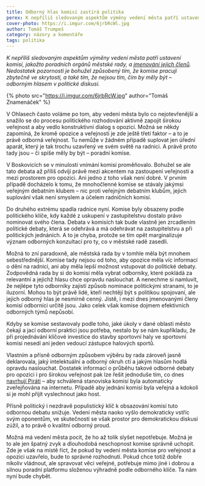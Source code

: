 ```yaml
---
title: Odborný hlas komisí zastírá politika
perex: K nepříliš sledovaným aspektům výměny vedení města patří ustavení komisí. Nedostatek pozornosti je způsobený tím, že komise pracují zbytečně ve skrytosti, a také tím, že nejsou tím, čím by měly být – odborným hlasem v politické diskusi.
cover-photo: https://i.imgur.com/6jrbRcWl.jpg
author: Tomáš Trumpeš
category: názory a komentáře
tags: politika
---
```


*K nepříliš sledovaným aspektům výměny vedení města patří ustavení komisí, jakožto poradních orgánů městské rady, a [jmenování jejich členů](http://www.ohlasy.info/clanky/2019/01/z-radnice.html). Nedostatek pozornosti je bohužel způsobený tím, že komise pracují zbytečně ve skrytosti, a také tím, že nejsou tím, čím by měly být – odborným hlasem v politické diskusi.*

{% photo src="https://i.imgur.com/6jrbRcW.jpg" author="Tomáš Znamenáček" %}

V Ohlasech často voláme po tom, aby vedení města bylo co nejotevřenější a snažilo se do procesu politického rozhodování aktivně zapojit širokou veřejnost a aby vedlo konstruktivní dialog s opozicí. Možná se někdy zapomíná, že kromě opozice a veřejnosti je zde ještě třetí faktor – a to je právě odborná veřejnost. Tu nemůže v žádném případě suplovat jen úřední aparát, který je tak trochu uzavřený ve svém světě na radnici. A právě proto tady jsou – či spíše měly by být – poradní komise.

V Boskovicích se v minulosti vnímání komisí proměňovalo. Bohužel se ale tato debata až příliš odvíjí právě mezi akcentem na zastoupení veřejnosti a mezi prostorem pro opozici. Ani jedno z toho však není dobré. V prvním případě docházelo k tomu, že mnohočlenné komise se stávaly jakýmsi veřejným debatním klubem – nic proti veřejným debatním klubům, jejich suplování však není smyslem a účelem radničních komisí.

Do druhého extrému spadla radnice nyní. Komise byly obsazeny podle politického klíče, kdy každé z uskupení v zastupitelstvu dostalo právo nominovat svého člena. Debata v komisích tak bude vlastně jen zrcadlením politické debaty, která se odehrává a má odehrávat na zastupitelstvu a při politických jednáních. A to je chyba, protože se tím opět marginalizuje význam odborných konzultací pro ty, co v městské radě zasedli.

Možná to zní paradoxně, ale městská rada by v tomhle měla být mnohem sebestřednější. Komise tady nejsou od toho, aby opozice měla víc informací o dění na radnici, ani aby měla lepší možnost vstupovat do politické debaty. Zodpovědná rada by si do komisí měla vybrat odborníky, které pokládá za relevantní a jejichž hlasu chce opravdu naslouchat. A nenechme si namluvit, že nejlépe tyto odborníky zajistí způsob nominace politickými stranami, to je iluzorní. Mohou to být právě lidé, kteří nechtějí být s politikou spojovaní, ale jejich odborný hlas je nesmírně cenný. Jistě, i mezi dnes jmenovanými členy komisí odborníci určitě jsou. Jako celek však komise dojmem efektivních odborných týmů nepůsobí.

Kdyby se komise sestavovaly podle toho, jaké úkoly v dané oblasti město čekají a jací odborní praktici jsou potřeba, nestalo by se nám kupříkladu, že při projednávání klíčové investice do stavby sportovní haly ve sportovní komisi nesedí ani jeden vedoucí zástupce halových sportů.

Vlastním a přísně odborným způsobem výběru by rada zároveň jasně deklarovala, jaký intelektuální a odborný okruh ctí a jakým hlasům hodlá opravdu naslouchat. Dostatek informací o průběhu takové odborné debaty pro opozici i pro širokou veřejnost pak lze řešit jednoduše tím, co dnes [navrhují Piráti](http://www.piratiboskovice.cz/aktualne/zavery-stanoviska-komisi) – aby schválená stanoviska komisí byla automaticky zveřejňována na internetu. Případě aby jednání komisí byla veřejná a kdokoli si je mohl přijít vyslechnout jako host.

Přísně politický i nezdravě populistický klíč k obsazování komisí tuto odbornou debatu snižuje. Vedení města naoko vyšlo demokraticky vstříc svým oponentům, ve skutečnosti se však prostor pro demokratickou diskusi zúžil, a to právě o kvalitní odborný proud. 

Možná má vedení města pocit, že ho až tolik slyšet nepotřebuje. Možná je to ale jen špatný zvyk a dlouhodobá neschopnost komise správně uchopit. Zde je však na místě říct, že pokud by vedení města komise pro veřejnost a opozici uzavřelo, bude to správné rozhodnutí. Pokud chce totiž dobře nikoliv vládnout, ale spravovat věci veřejné, potřebuje mimo jiné i dobrou a silnou poradní platformu složenou výhradně podle odborného klíče. Ta nám nyní bude chybět.
